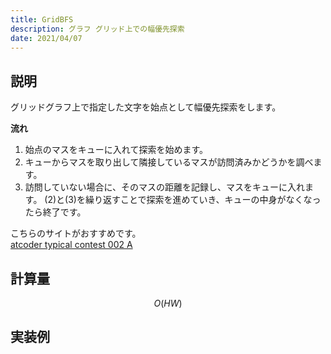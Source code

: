 ```yaml
---
title: GridBFS
description: グラフ グリッド上での幅優先探索
date: 2021/04/07
---
```


## 説明
グリッドグラフ上で指定した文字を始点として幅優先探索をします。

**流れ**  
1. 始点のマスをキューに入れて探索を始めます。 
2. キューからマスを取り出して隣接しているマスが訪問済みかどうかを調べます。  
3. 訪問していない場合に、そのマスの距離を記録し、マスをキューに入れます。
(2)と(3)を繰り返すことで探索を進めていき、キューの中身がなくなったら終了です。

こちらのサイトがおすすめです。  
[atcoder typical contest 002 A](https://atcoder.jp/contests/atc002/tasks/abc007_3)

## 計算量
$$
O(HW)
$$

## 実装例

```cpp import=/assets/Library/graph/gridbfs.cpp
```
